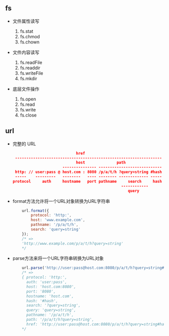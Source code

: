 ##  fs

* 文件属性读写
    1. fs.stat
    2. fs.chmod
    3. fs.chown

* 文件内容读写
    1. fs.readFile
    2. fs.readdir
    3. fs.writeFile
    4. fs.mkdir

* 底层文件操作
    1. fs.open
    2. fs.read
    3. fs.write
    4. fs.close
    

## url

* 完整的 URL
    ```json
                                href
     -----------------------------------------------------------------
                                host              path
                          --------------- ----------------------------
     http: // user:pass @ host.com : 8080 /p/a/t/h ?query=string #hash
     -----    ---------   --------   ---- -------- ------------- -----
    protocol     auth     hostname   port pathname     search     hash
                                                    ------------
                                                       query

    ```

* format方法允许将一个URL对象转换为URL字符串

    ```js
        url.format({
            protocol: 'http:',
            host: 'www.example.com',
            pathname: '/p/a/t/h',
            search: 'query=string'
        });
        /* =>
        'http://www.example.com/p/a/t/h?query=string'
        */
    ```
* parse方法来将一个URL字符串转换为URL对象

    ```js
        url.parse('http://user:pass@host.com:8080/p/a/t/h?query=string#hash');
        /* =>
        { protocol: 'http:',
          auth: 'user:pass',
          host: 'host.com:8080',
          port: '8080',
          hostname: 'host.com',
          hash: '#hash',
          search: '?query=string',
          query: 'query=string',
          pathname: '/p/a/t/h',
          path: '/p/a/t/h?query=string',
          href: 'http://user:pass@host.com:8080/p/a/t/h?query=string#hash' }
        */
    ```

